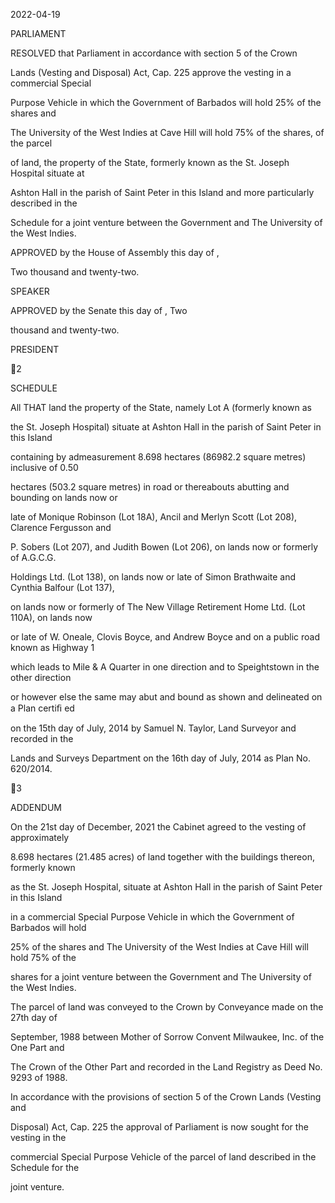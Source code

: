 2022-04-19

PARLIAMENT

RESOLVED  that  Parliament  in  accordance  with  section  5  of  the  Crown

Lands  (Vesting  and  Disposal)  Act,  Cap.  225  approve  the  vesting  in  a  commercial  Special

Purpose  Vehicle  in  which  the  Government  of  Barbados  will  hold  25%  of  the  shares  and

The  University  of  the  West  Indies  at  Cave  Hill  will  hold  75%  of  the  shares,  of  the  parcel

of  land,  the  property  of  the  State,  formerly  known  as  the  St.  Joseph  Hospital  situate  at

Ashton Hall in the parish of Saint Peter in this Island and more particularly described in the

Schedule for a joint venture between the Government and The University of the West Indies.

APPROVED by the House of Assembly this                  day of                                                ,

Two thousand and twenty-two.

SPEAKER

APPROVED by the Senate this              day of                          , Two

thousand and twenty-two.

PRESIDENT

2

SCHEDULE

All  THAT  land  the  property  of  the  State,  namely  Lot A  (formerly  known  as

the  St.  Joseph  Hospital)  situate  at Ashton  Hall  in  the  parish  of  Saint  Peter  in  this  Island

containing  by  admeasurement  8.698  hectares  (86982.2  square  metres)  inclusive  of  0.50

hectares (503.2 square metres) in road or thereabouts abutting and bounding on lands now or

late of Monique Robinson (Lot 18A), Ancil and Merlyn Scott (Lot 208), Clarence Fergusson and

P.  Sobers  (Lot  207),  and  Judith  Bowen  (Lot  206),  on  lands  now  or  formerly  of A.G.C.G.

Holdings Ltd. (Lot 138), on lands now or late of Simon Brathwaite and Cynthia Balfour (Lot 137),

on lands now or formerly of The New Village Retirement Home Ltd.  (Lot 110A), on lands now

or late of W. Oneale, Clovis Boyce, and Andrew Boyce and on a public road known as Highway 1

which leads to Mile & A Quarter in one direction and to Speightstown in the other direction

or  however  else  the  same  may  abut  and  bound  as  shown  and  delineated  on  a  Plan  certiﬁ ed

on  the  15th  day  of  July,  2014  by  Samuel  N.  Taylor,  Land  Surveyor  and  recorded  in  the

Lands  and  Surveys  Department  on  the  16th  day  of  July,  2014  as  Plan  No.  620/2014.

3

ADDENDUM

  On the 21st day of December, 2021 the Cabinet agreed to the vesting of approximately

8.698  hectares  (21.485  acres)  of  land  together  with  the  buildings  thereon,  formerly  known

as  the  St.  Joseph  Hospital,  situate  at Ashton  Hall  in  the  parish  of  Saint  Peter  in  this  Island

in  a  commercial  Special  Purpose  Vehicle  in  which  the  Government  of  Barbados  will  hold

25% of the shares and The University of the West Indies at Cave Hill will hold 75% of the

shares  for  a  joint  venture  between  the  Government  and  The  University  of  the  West  Indies.

The parcel of land was conveyed to the Crown by Conveyance made on the 27th day of

September,  1988  between  Mother  of  Sorrow  Convent  Milwaukee,  Inc.  of  the  One  Part  and

The Crown of the Other Part and recorded in the Land Registry as Deed No. 9293 of 1988.

In  accordance  with  the  provisions  of  section  5  of  the  Crown  Lands  (Vesting  and

Disposal)  Act,  Cap.  225  the  approval  of  Parliament  is  now  sought  for  the  vesting  in  the

commercial  Special  Purpose Vehicle  of  the  parcel  of  land  described  in  the  Schedule  for  the

joint venture.


